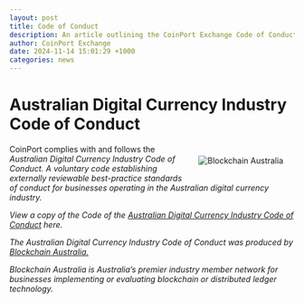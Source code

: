 ```yaml
---
layout: post
title: Code of Conduct
description: An article outlining the CoinPort Exchange Code of Conduct.
author: CoinPort Exchange
date: 2024-11-14 15:01:29 +1000
categories: news
---
```


# Australian Digital Currency Industry Code of Conduct

<img src="https://blog.coinport.com.au/images/news/Blockchain-Australia.png" alt="Blockchain Australia" class="center" style="max-width: 400px; float: right; padding: 20px;">

CoinPort complies with and follows the <i>Australian Digital Currency Industry Code of Conduct. A voluntary code establishing externally reviewable best-practice standards of conduct for businesses operating in the Australian digital currency industry. 

View a copy of the Code of the <a href="https://doc.coinport.com.au/conductcode/Code-of-Conduct-October-2021.pdf" target="_blank">Australian Digital Currency Industry Code of Conduct</a> here.

The Australian Digital Currency Industry Code of Conduct was produced by <a href="https://blockchainaustralia.org/" target="_blank">Blockchain Australia.</a>

Blockchain Australia is Australia’s premier industry member network for businesses implementing or evaluating blockchain or distributed ledger technology.
